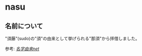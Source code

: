 # nasu

## 名前について

"須藤"(sudo)の"須"の由来として挙げられる"那須"から拝借しました。

参考: <cite>[名字由来net](https://myoji-yurai.net/searchResult.htm?myojiKanji=%E9%A0%88%E8%97%A4)</cite>
